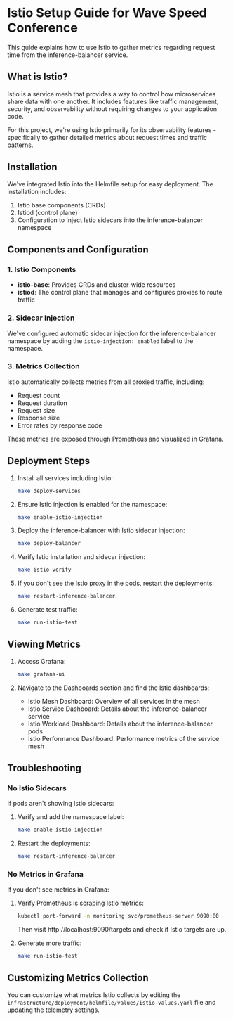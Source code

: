# Istio Setup Guide for Wave Speed Conference

This guide explains how to use Istio to gather metrics regarding request time from the inference-balancer service.

## What is Istio?

Istio is a service mesh that provides a way to control how microservices share data with one another. It includes features like traffic management, security, and observability without requiring changes to your application code.

For this project, we're using Istio primarily for its observability features - specifically to gather detailed metrics about request times and traffic patterns.

## Installation

We've integrated Istio into the Helmfile setup for easy deployment. The installation includes:

1. Istio base components (CRDs)
2. Istiod (control plane)
3. Configuration to inject Istio sidecars into the inference-balancer namespace

## Components and Configuration

### 1. Istio Components

- **istio-base**: Provides CRDs and cluster-wide resources
- **istiod**: The control plane that manages and configures proxies to route traffic

### 2. Sidecar Injection

We've configured automatic sidecar injection for the inference-balancer namespace by adding the `istio-injection: enabled` label to the namespace.

### 3. Metrics Collection

Istio automatically collects metrics from all proxied traffic, including:
- Request count
- Request duration
- Request size
- Response size
- Error rates by response code

These metrics are exposed through Prometheus and visualized in Grafana.

## Deployment Steps

1. Install all services including Istio:
   ```bash
   make deploy-services
   ```

2. Ensure Istio injection is enabled for the namespace:
   ```bash
   make enable-istio-injection
   ```

3. Deploy the inference-balancer with Istio sidecar injection:
   ```bash
   make deploy-balancer
   ```

4. Verify Istio installation and sidecar injection:
   ```bash
   make istio-verify
   ```

5. If you don't see the Istio proxy in the pods, restart the deployments:
   ```bash
   make restart-inference-balancer
   ```

6. Generate test traffic:
   ```bash
   make run-istio-test
   ```

## Viewing Metrics

1. Access Grafana:
   ```bash
   make grafana-ui
   ```

2. Navigate to the Dashboards section and find the Istio dashboards:
   - Istio Mesh Dashboard: Overview of all services in the mesh
   - Istio Service Dashboard: Details about the inference-balancer service
   - Istio Workload Dashboard: Details about the inference-balancer pods
   - Istio Performance Dashboard: Performance metrics of the service mesh

## Troubleshooting

### No Istio Sidecars

If pods aren't showing Istio sidecars:

1. Verify and add the namespace label:
   ```bash
   make enable-istio-injection
   ```

2. Restart the deployments:
   ```bash
   make restart-inference-balancer
   ```

### No Metrics in Grafana

If you don't see metrics in Grafana:

1. Verify Prometheus is scraping Istio metrics:
   ```bash
   kubectl port-forward -n monitoring svc/prometheus-server 9090:80
   ```
   Then visit http://localhost:9090/targets and check if Istio targets are up.

2. Generate more traffic:
   ```bash
   make run-istio-test
   ```

## Customizing Metrics Collection

You can customize what metrics Istio collects by editing the `infrastructure/deployment/helmfile/values/istio-values.yaml` file and updating the telemetry settings. 